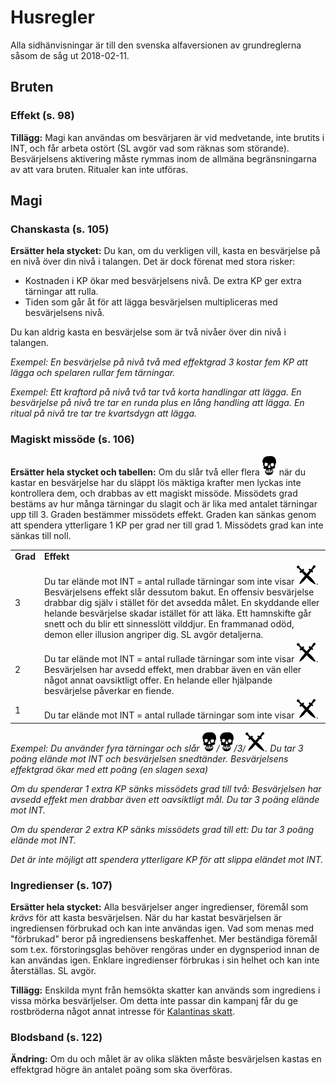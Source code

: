 # Husregler

Alla sidhänvisningar är till den svenska alfaversionen av grundreglerna såsom de såg ut 2018-02-11.

## Bruten

### Effekt (s. 98)

**Tillägg:**
Magi kan användas om besvärjaren är vid medvetande, inte brutits i INT, och får arbeta ostört (SL avgör vad som räknas som störande). Besvärjelsens aktivering måste rymmas inom de allmäna begränsningarna av att vara bruten. Ritualer kan inte utföras.

## Magi

### Chanskasta (s. 105)

**Ersätter hela stycket:**
Du kan, om du verkligen vill, kasta en besvärjelse på en nivå över din nivå i talangen. Det är dock förenat med stora risker:

* Kostnaden i KP ökar med besvärjelsens nivå. De extra KP ger extra tärningar att rulla.
* Tiden som går åt för att lägga besvärjelsen multipliceras med besvärjelsens nivå.

Du kan aldrig kasta en besvärjelse som är två nivåer över din nivå i talangen.

*Exempel: En besvärjelse på nivå två med effektgrad 3 kostar fem KP att lägga och spelaren rullar fem tärningar.*

*Exempel: Ett kraftord på nivå två tar två korta handlingar att lägga. En besvärjelse på nivå tre tar en runda plus en lång handling att lägga. En ritual på nivå tre tar tre kvartsdygn att lägga.*

### Magiskt missöde (s. 106)

**Ersätter hela stycket och tabellen:**
Om du slår två eller flera ![](bane.svg) när du kastar en besvärjelse har du släppt lös mäktiga krafter men lyckas inte kontrollera dem, och drabbas av ett magiskt missöde. Missödets grad bestäms av hur många tärningar du slagit och är lika med antalet tärningar upp till 3. Graden bestämmer missödets effekt. Graden kan sänkas genom att spendera ytterligare 1 KP per grad ner till grad 1. Missödets grad kan inte sänkas till noll.

<table style="width:auto">
<tr><td><b>Grad</b></td><td><b>Effekt</b></td><tr>
<tr>
    <td style="width:auto">3</td>
    <td>Du tar elände mot INT = antal rullade tärningar som inte visar <img src="framgång.svg"/>. Besvärjelsens effekt slår dessutom bakut. En offensiv besvärjelse drabbar dig själv i stället för det avsedda målet. En skyddande eller helande besvärjelse skadar istället för att läka. Ett hamnskifte går snett och du blir ett sinnesslött vilddjur. En frammanad odöd, demon eller illusion angriper dig. SL avgör detaljerna.</td>
</tr>
<tr>
    <td style="width:auto">2</td>
    <td>Du tar elände mot INT = antal rullade tärningar som inte visar <img src="framgång.svg"/>. Besvärjelsen har avsedd effekt, men drabbar även en vän eller något annat oavsiktligt offer. En helande eller hjälpande besvärjelse påverkar en fiende.</td>
</tr>
<tr>
    <td style="width:auto">1</td>
    <td>Du tar elände mot INT = antal rullade tärningar som inte visar <img src="framgång.svg"/>.</td>
</tr>
</table>

*Exempel: Du använder fyra tärningar och slår ![](bane.svg)/![](bane.svg)/3/![](framgång.svg). Du tar 3 poäng elände mot INT och besvärjelsen snedtänder. Besvärjelsens effektgrad ökar med ett poäng (en slagen sexa)*

*Om du spenderar 1 extra KP sänks missödets grad till två: Besvärjelsen har avsedd effekt men drabbar även ett oavsiktligt mål. Du tar 3 poäng elände mot INT.*

*Om du spenderar 2 extra KP sänks missödets grad till ett: Du tar 3 poäng elände mot INT.*

*Det är inte möjligt att spendera ytterligare KP för att slippa eländet mot INT.*

### Ingredienser (s. 107)

**Ersätter hela stycket:**
Alla besvärjelser anger ingredienser, föremål som *krävs* för att kasta besvärjelsen. När du har kastat besvärjelsen är ingrediensen förbrukad och kan inte användas igen. Vad som menas med "förbrukad" beror på ingrediensens beskaffenhet. Mer beständiga föremål som t.ex. förstoringsglas behöver rengöras under en dygnsperiod innan de kan användas igen. Enklare ingredienser förbrukas i sin helhet och kan inte återställas. SL avgör.

**Tillägg:**
Enskilda mynt från hemsökta skatter kan används som ingrediens i vissa mörka besvärljelser. Om detta inte passar din kampanj får du ge rostbröderna något annat intresse för [Kalantinas skatt](kalantina.html).

### Blodsband (s. 122)

**Ändring:**
Om du och målet är av olika släkten måste besvärjelsen kastas en effektgrad högre än antalet poäng som ska överföras.

